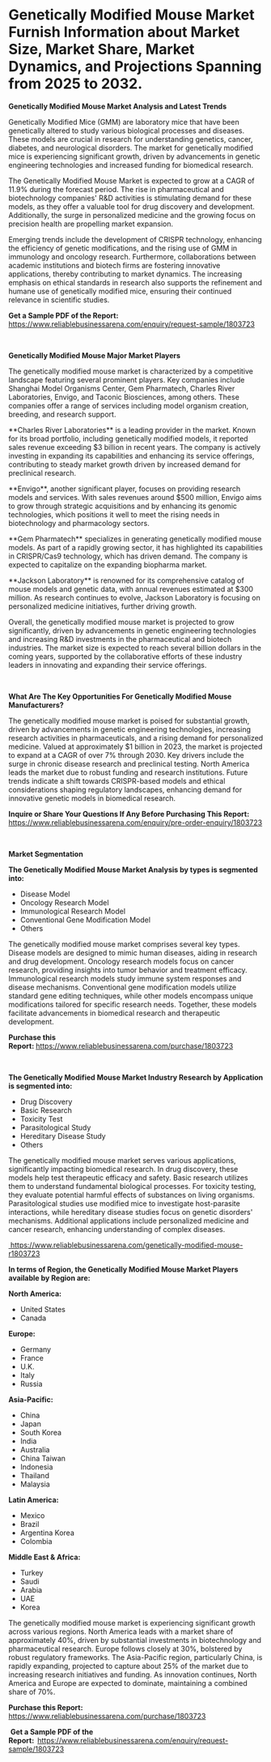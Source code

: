 <p><h1>Genetically Modified Mouse Market Furnish Information about Market Size, Market Share, Market Dynamics, and Projections Spanning from 2025 to 2032.</h1></p><p><strong>Genetically Modified Mouse Market Analysis and Latest Trends</strong></p>
<p><p>Genetically Modified Mice (GMM) are laboratory mice that have been genetically altered to study various biological processes and diseases. These models are crucial in research for understanding genetics, cancer, diabetes, and neurological disorders. The market for genetically modified mice is experiencing significant growth, driven by advancements in genetic engineering technologies and increased funding for biomedical research.</p><p>The Genetically Modified Mouse Market is expected to grow at a CAGR of 11.9% during the forecast period. The rise in pharmaceutical and biotechnology companies' R&D activities is stimulating demand for these models, as they offer a valuable tool for drug discovery and development. Additionally, the surge in personalized medicine and the growing focus on precision health are propelling market expansion.</p><p>Emerging trends include the development of CRISPR technology, enhancing the efficiency of genetic modifications, and the rising use of GMM in immunology and oncology research. Furthermore, collaborations between academic institutions and biotech firms are fostering innovative applications, thereby contributing to market dynamics. The increasing emphasis on ethical standards in research also supports the refinement and humane use of genetically modified mice, ensuring their continued relevance in scientific studies.</p></p>
<p><strong>Get a Sample PDF of the Report:&nbsp;</strong> <a href="https://www.reliablebusinessarena.com/enquiry/request-sample/1803723?utm_campaign=3212&utm_medium=2&utm_source=Github&utm_content=ia&utm_term=13042025&utm_id=genetically-modified-mouse">https://www.reliablebusinessarena.com/enquiry/request-sample/1803723</a></p>
<p>&nbsp;</p>
<p><strong>Genetically Modified Mouse Major Market Players</strong></p>
<p><p>The genetically modified mouse market is characterized by a competitive landscape featuring several prominent players. Key companies include Shanghai Model Organisms Center, Gem Pharmatech, Charles River Laboratories, Envigo, and Taconic Biosciences, among others. These companies offer a range of services including model organism creation, breeding, and research support.</p><p>**Charles River Laboratories** is a leading provider in the market. Known for its broad portfolio, including genetically modified models, it reported sales revenue exceeding $3 billion in recent years. The company is actively investing in expanding its capabilities and enhancing its service offerings, contributing to steady market growth driven by increased demand for preclinical research.</p><p>**Envigo**, another significant player, focuses on providing research models and services. With sales revenues around $500 million, Envigo aims to grow through strategic acquisitions and by enhancing its genomic technologies, which positions it well to meet the rising needs in biotechnology and pharmacology sectors.</p><p>**Gem Pharmatech** specializes in generating genetically modified mouse models. As part of a rapidly growing sector, it has highlighted its capabilities in CRISPR/Cas9 technology, which has driven demand. The company is expected to capitalize on the expanding biopharma market.</p><p>**Jackson Laboratory** is renowned for its comprehensive catalog of mouse models and genetic data, with annual revenues estimated at $300 million. As research continues to evolve, Jackson Laboratory is focusing on personalized medicine initiatives, further driving growth.</p><p>Overall, the genetically modified mouse market is projected to grow significantly, driven by advancements in genetic engineering technologies and increasing R&D investments in the pharmaceutical and biotech industries. The market size is expected to reach several billion dollars in the coming years, supported by the collaborative efforts of these industry leaders in innovating and expanding their service offerings.</p></p>
<p>&nbsp;</p>
<p><strong>What Are The Key Opportunities For Genetically Modified Mouse Manufacturers?</strong></p>
<p><p>The genetically modified mouse market is poised for substantial growth, driven by advancements in genetic engineering technologies, increasing research activities in pharmaceuticals, and a rising demand for personalized medicine. Valued at approximately $1 billion in 2023, the market is projected to expand at a CAGR of over 7% through 2030. Key drivers include the surge in chronic disease research and preclinical testing. North America leads the market due to robust funding and research institutions. Future trends indicate a shift towards CRISPR-based models and ethical considerations shaping regulatory landscapes, enhancing demand for innovative genetic models in biomedical research.</p></p>
<p><strong>Inquire or Share Your Questions If Any Before Purchasing This Report:</strong> <a href="https://www.reliablebusinessarena.com/enquiry/pre-order-enquiry/1803723?utm_campaign=3212&utm_medium=2&utm_source=Github&utm_content=ia&utm_term=13042025&utm_id=genetically-modified-mouse">https://www.reliablebusinessarena.com/enquiry/pre-order-enquiry/1803723</a></p>
<p>&nbsp;</p>
<p><strong>Market Segmentation</strong></p>
<p><strong>The Genetically Modified Mouse Market Analysis by types is segmented into:</strong></p>
<p><ul><li>Disease Model</li><li>Oncology Research Model</li><li>Immunological Research Model</li><li>Conventional Gene Modification Model</li><li>Others</li></ul></p>
<p><p>The genetically modified mouse market comprises several key types. Disease models are designed to mimic human diseases, aiding in research and drug development. Oncology research models focus on cancer research, providing insights into tumor behavior and treatment efficacy. Immunological research models study immune system responses and disease mechanisms. Conventional gene modification models utilize standard gene editing techniques, while other models encompass unique modifications tailored for specific research needs. Together, these models facilitate advancements in biomedical research and therapeutic development.</p></p>
<p><strong>Purchase this Report:&nbsp;</strong><a href="https://www.reliablebusinessarena.com/purchase/1803723?utm_campaign=3212&utm_medium=2&utm_source=Github&utm_content=ia&utm_term=13042025&utm_id=genetically-modified-mouse">https://www.reliablebusinessarena.com/purchase/1803723</a></p>
<p>&nbsp;</p>
<p><strong>The Genetically Modified Mouse Market Industry Research by Application is segmented into:</strong></p>
<p><ul><li>Drug Discovery</li><li>Basic Research</li><li>Toxicity Test</li><li>Parasitological Study</li><li>Hereditary Disease Study</li><li>Others</li></ul></p>
<p><p>The genetically modified mouse market serves various applications, significantly impacting biomedical research. In drug discovery, these models help test therapeutic efficacy and safety. Basic research utilizes them to understand fundamental biological processes. For toxicity testing, they evaluate potential harmful effects of substances on living organisms. Parasitological studies use modified mice to investigate host-parasite interactions, while hereditary disease studies focus on genetic disorders' mechanisms. Additional applications include personalized medicine and cancer research, enhancing understanding of complex diseases.</p></p>
<p><a href="https://www.reliablebusinessarena.com/genetically-modified-mouse-r1803723?utm_campaign=3212&utm_medium=2&utm_source=Github&utm_content=ia&utm_term=13042025&utm_id=genetically-modified-mouse">&nbsp;https://www.reliablebusinessarena.com/genetically-modified-mouse-r1803723</a></p>
<p><strong>In terms of Region, the Genetically Modified Mouse Market Players available by Region are:</strong></p>
<p>
    <p> <strong> North America: </strong>
        <ul>
            <li>United States</li>
            <li>Canada</li>
        </ul>
        </p> 
    <p> <strong> Europe: </strong>
        <ul>
            <li>Germany</li>
            <li>France</li>
            <li>U.K.</li>
            <li>Italy</li>
            <li>Russia</li>
        </ul>
        </p> 
    <p> <strong> Asia-Pacific: </strong>
        <ul>
            <li>China</li>
            <li>Japan</li>
            <li>South Korea</li>
            <li>India</li>
            <li>Australia</li>
            <li>China Taiwan</li>
            <li>Indonesia</li>
            <li>Thailand</li>
            <li>Malaysia</li>
        </ul>
        </p> 
    <p> <strong> Latin America: </strong>
        <ul>
            <li>Mexico</li>
            <li>Brazil</li>
            <li>Argentina Korea</li>
            <li>Colombia</li>
        </ul>
        </p> 
    <p> <strong> Middle East & Africa: </strong>
        <ul>
            <li>Turkey</li>
            <li>Saudi</li>
            <li>Arabia</li>
            <li>UAE</li>
            <li>Korea</li>
        </ul>
    </p>
    </p>
<p><p>The genetically modified mouse market is experiencing significant growth across various regions. North America leads with a market share of approximately 40%, driven by substantial investments in biotechnology and pharmaceutical research. Europe follows closely at 30%, bolstered by robust regulatory frameworks. The Asia-Pacific region, particularly China, is rapidly expanding, projected to capture about 25% of the market due to increasing research initiatives and funding. As innovation continues, North America and Europe are expected to dominate, maintaining a combined share of 70%.</p></p>
<p><strong>Purchase this Report: </strong><a href="https://www.reliablebusinessarena.com/purchase/1803723?utm_campaign=3212&utm_medium=2&utm_source=Github&utm_content=ia&utm_term=13042025&utm_id=genetically-modified-mouse">https://www.reliablebusinessarena.com/purchase/1803723</a></p>
<p>&nbsp;<strong>Get a Sample PDF of the Report:&nbsp;&nbsp;</strong><a href="https://www.reliablebusinessarena.com/enquiry/request-sample/1803723?utm_campaign=3212&utm_medium=2&utm_source=Github&utm_content=ia&utm_term=13042025&utm_id=genetically-modified-mouse">https://www.reliablebusinessarena.com/enquiry/request-sample/1803723</a></p>
<p><strong></strong></p>
<p><p></p><p></p><p></p></p>